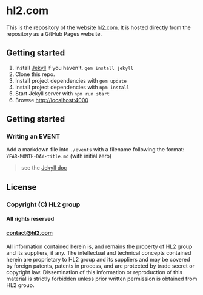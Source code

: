 hl2.com
=======

This is the repository of the website [hl2.com](http://hl2.com). It is hosted directly from the repository as a GitHub Pages website.

Getting started
---------------

1. Install [Jekyll](https://jekyllrb.com) if you haven't. `gem install jekyll`
2. Clone this repo.
3. Install project dependencies with `gem update`
4. Install project dependencies with `npm install`
5. Start Jekyll server with `npm run start`
6. Browse [http://localhost:4000](http://localhost:4000)

Getting started
---------------

### Writing an EVENT

Add a markdown file into `./events` with a filename following the format: `YEAR-MONTH-DAY-title.md` (with initial zero)
> see the [Jekyll doc](//jekyllrb.com/docs/posts/)

License
-------

### Copyright (C) HL2 group

#### All rights reserved
#### contact@hl2.com

All information contained herein is, and remains the property of
HL2 group and its suppliers, if any. The intellectual and technical
concepts contained herein are proprietary to HL2 group and its suppliers
and may be covered by foreign patents, patents in process, and are
protected by trade secret or copyright law. Dissemination of this
information or reproduction of this material is strictly forbidden unless
prior written permission is obtained from HL2 group.
